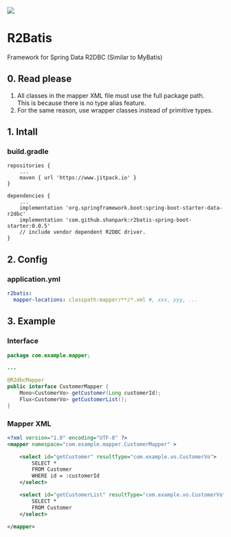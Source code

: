 [![](https://www.jitpack.io/v/shanpark/r2batis-spring-boot-starter.svg)](https://www.jitpack.io/#shanpark/r2batis-spring-boot-starter)

# R2Batis

Framework for Spring Data R2DBC (Similar to MyBatis)

## 0. Read please

1. All classes in the mapper XML file must use the full package path.    
   This is because there is no type alias feature.
2. For the same reason, use wrapper classes instead of primitive types.

## 1. Intall

### build.gradle
```
repositories {
    ...
    maven { url 'https://www.jitpack.io' }
}
```

```
dependencies {
    ...
    implementation 'org.springframework.boot:spring-boot-starter-data-r2dbc'
    implementation 'com.github.shanpark:r2batis-spring-boot-starter:0.0.5'
    // include vendor dependent R2DBC driver.
}
```

## 2. Config

### application.yml

```yaml
r2batis:
  mapper-locations: classpath:mapper/**/*.xml #, xxx, yyy, ...
```

## 3. Example

### Interface

```java
package com.example.mapper;

...

@R2dbcMapper
public interface CustomerMapper {
    Mono<CustomerVo> getCustomer(Long customerId);
    Flux<CustomerVo> getCustomerList();
}
```

### Mapper XML
```xml
<?xml version="1.0" encoding="UTF-8" ?>
<mapper namespace="com.example.mapper.CustomerMapper" >

    <select id="getCustomer" resultType="com.example.vo.CustomerVo">
        SELECT *
        FROM Customer
        WHERE id = :customerId
    </select>

    <select id="getCustomerList" resultType="com.example.vo.CustomerVo">
        SELECT *
        FROM Customer
    </select>

</mapper>
```